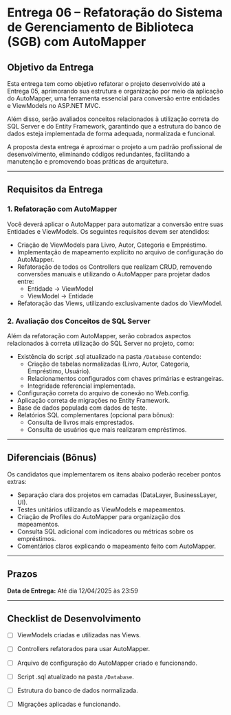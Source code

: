 # Entrega 06 – Refatoração do Sistema de Gerenciamento de Biblioteca (SGB) com AutoMapper

## Objetivo da Entrega

Esta entrega tem como objetivo refatorar o projeto desenvolvido até a Entrega 05, aprimorando sua estrutura e organização por meio da aplicação do AutoMapper, uma ferramenta essencial para conversão entre entidades e ViewModels no ASP.NET MVC.

Além disso, serão avaliados conceitos relacionados à utilização correta do SQL Server e do Entity Framework, garantindo que a estrutura do banco de dados esteja implementada de forma adequada, normalizada e funcional.

A proposta desta entrega é aproximar o projeto a um padrão profissional de desenvolvimento, eliminando códigos redundantes, facilitando a manutenção e promovendo boas práticas de arquitetura.

---

## Requisitos da Entrega

### 1. Refatoração com AutoMapper

Você deverá aplicar o AutoMapper para automatizar a conversão entre suas Entidades e ViewModels. Os seguintes requisitos devem ser atendidos:

- Criação de ViewModels para Livro, Autor, Categoria e Empréstimo.
- Implementação de mapeamento explícito no arquivo de configuração do AutoMapper.
- Refatoração de todos os Controllers que realizam CRUD, removendo conversões manuais e utilizando o AutoMapper para projetar dados entre:
  - Entidade → ViewModel
  - ViewModel → Entidade
- Refatoração das Views, utilizando exclusivamente dados do ViewModel.

### 2. Avaliação dos Conceitos de SQL Server

Além da refatoração com AutoMapper, serão cobrados aspectos relacionados à correta utilização do SQL Server no projeto, como:

- Existência do script .sql atualizado na pasta `/Database` contendo:
  - Criação de tabelas normalizadas (Livro, Autor, Categoria, Empréstimo, Usuário).
  - Relacionamentos configurados com chaves primárias e estrangeiras.
  - Integridade referencial implementada.
- Configuração correta do arquivo de conexão no Web.config.
- Aplicação correta de migrações no Entity Framework.
- Base de dados populada com dados de teste.
- Relatórios SQL complementares (opcional para bônus):
  - Consulta de livros mais emprestados.
  - Consulta de usuários que mais realizaram empréstimos.

---

## Diferenciais (Bônus)

Os candidatos que implementarem os itens abaixo poderão receber pontos extras:

- Separação clara dos projetos em camadas (DataLayer, BusinessLayer, UI).
- Testes unitários utilizando as ViewModels e mapeamentos.
- Criação de Profiles do AutoMapper para organização dos mapeamentos.
- Consulta SQL adicional com indicadores ou métricas sobre os empréstimos.
- Comentários claros explicando o mapeamento feito com AutoMapper.

---

## Prazos

**Data de Entrega:** Até dia 12/04/2025 às 23:59

---

## Checklist de Desenvolvimento

- [ ] ViewModels criadas e utilizadas nas Views.
- [ ] Controllers refatorados para usar AutoMapper.
- [ ] Arquivo de configuração do AutoMapper criado e funcionando.
- [ ] Script .sql atualizado na pasta `/Database`.
- [ ] Estrutura do banco de dados normalizada.
- [ ] Migrações aplicadas e funcionando.

